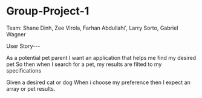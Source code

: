 # Group-Project-1
Team: Shane Dinh, Zee Virola, Farhan Abdullahi', Larry Sorto, Gabriel Wagner

User Story---

As a potential pet parent
I want an application that helps me find my desired pet
So then when I search for a pet, my results are filted to my specifications

Given a desired cat or dog
When i choose my preference
then I expect an array or pet results.
